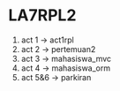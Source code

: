 # LA7RPL2

1. act 1 -> act1rpl
2. act 2 -> pertemuan2
3. act 3 -> mahasiswa_mvc
4. act 4 -> mahasiswa_orm
5. act 5&6 -> parkiran